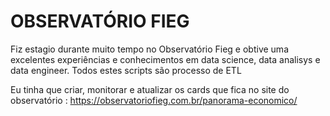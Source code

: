 # OBSERVATÓRIO FIEG

Fiz estagio durante muito tempo no Observatório Fieg e obtive uma excelentes experiências e conhecimentos em data science, data analisys e 
data engineer.
 Todos estes scripts são processo de ETL

Eu tinha que criar, monitorar e atualizar os cards que fica no site do observatório : https://observatoriofieg.com.br/panorama-economico/
